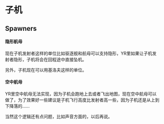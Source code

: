 子机
=====
Spawners
--------

#### 隐形航母

现在子机发射者这样的单位比如驱逐舰和航母可以支持隐形，YR里如果让子机发射者隐形，子机将会在回程途中直接坠机。

另外，子机现在可以用基洛夫这样的单位。

#### 空中航母

YR里空中航母无法实现，因为子机会跑地上去或者飞出地图，现在空中航母可以做了，为了效果好一些建议是子机飞行高度比发射者高一些，因为子机还是从上到下降落的……

当然这个逻辑还有点问题，比如声音方面的，以后再说。
